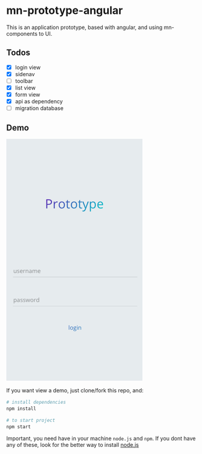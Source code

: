# mn-prototype-angular

This is an application prototype, based with angular, and using mn-components to UI.

## Todos

- [x] login view
- [x] sidenav
- [ ] toolbar
- [x] list view
- [x] form view
- [x] api as dependency
- [ ] migration database

## Demo

[![preview login mobile](https://raw.githubusercontent.com/minimalist-components/mn-prototype-angular/master/previews/login/login.mobile.png)](https://raw.githubusercontent.com/minimalist-components/mn-prototype-angular/master/previews/login/login.mobile.png)

If you want view a demo, just clone/fork this repo, and:

```sh
# install dependencies
npm install
```

```sh
# to start project
npm start
```

Important, you need have in your machine `node.js` and `npm`.
If you dont have any of these, look for the better way to install [node.js](https://nodejs.org/en/)
